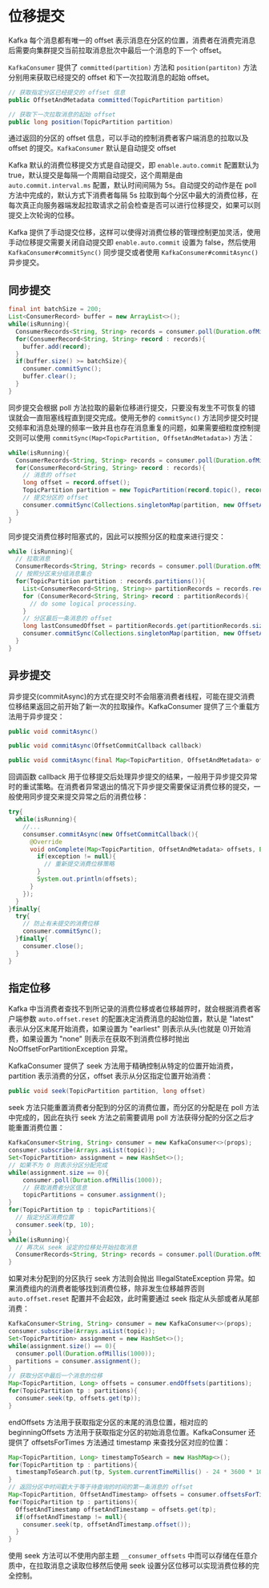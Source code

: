 # 位移提交
Kafka 每个消息都有唯一的 offset 表示消息在分区的位置，消费者在消费完消息后需要向集群提交当前拉取消息批次中最后一个消息的下一个 offset。

`KafkaConsumer` 提供了 `committed(partition)` 方法和 `position(partiton)` 方法分别用来获取已经提交的 offset 和下一次拉取消息的起始 offset。
```java
// 获取指定分区已经提交的 offset 信息
public OffsetAndMetadata committed(TopicPartition partition)

// 获取下一次拉取消息的起始 offset
public long position(TopicPartition partition)
```
通过返回的分区的 offset 信息，可以手动的控制消费者客户端消息的拉取以及 offset 的提交。`KafkaConsumer` 默认是自动提交 offset

Kafka 默认的消费位移提交方式是自动提交，即 ```enable.auto.commit``` 配置默认为 true，默认提交是每隔一个周期自动提交，这个周期是由 ```auto.commit.interval.ms``` 配置，默认时间间隔为 5s。自动提交的动作是在 poll 方法中完成的，默认方式下消费者每隔 5s 拉取到每个分区中最大的消费位移，在每次真正向服务器端发起拉取请求之前会检查是否可以进行位移提交，如果可以则提交上次轮询的位移。

Kafka 提供了手动提交位移，这样可以使得对消费位移的管理控制更加灵活，使用手动位移提交需要关闭自动提交即 ```enable.auto.commit``` 设置为 false，然后使用 ```KafkaConsumer#commitSync()``` 同步提交或者使用 ```KafkaConsumer#commitAsync()``` 异步提交。

## 同步提交
```java
final int batchSize = 200;
List<ConsumerRecord> buffer = new ArrayList<>();
while(isRunning){
  ConsumerRecords<String, String> records = consumer.poll(Duration.ofMillis(1000));
  for(ConsumerRecord<String, String> record : records){
    buffer.add(record);
  }
  if(buffer.size() >= batchSize){
    consumer.commitSync();
    buffer.clear();
  }
}
```
同步提交会根据 poll 方法拉取的最新位移进行提交，只要没有发生不可恢复的错误就会一直阻塞线程直到提交完成。使用无参的 ```commitSync()``` 方法同步提交时提交频率和消息处理的频率一致并且也存在消息重复的问题，如果需要细粒度控制提交则可以使用 ```commitSync(Map<TopicPartition, OffsetAndMetadata>)``` 方法：
```java
while(isRunning){
  ConsumerRecords<String, String> records = consumer.poll(Duration.ofMillis(1000));
  for(ConsumerRecord<String, String> record : records){
    // 消息的 offset
    long offset = record.offset();
    TopicPartition partition = new TopicPartition(record.topic(), record.partition());
    // 提交分区的 offset
    consumer.commitSync(Collections.singletonMap(partition, new OffsetAndMetadata(offset + 1)))
  }
}
```
同步提交消费位移时阻塞式的，因此可以按照分区的粒度来进行提交：
```java
while (isRunning){
  // 拉取消息
  ConsumerRecords<String, String> records = consumer.poll(Duration.ofMillis(1000));
  // 按照分区来分组消息集合
  for(TopicPartition partition : records.partitions()){
    List<ConsumerRecord<String, String>> partitionRecords = records.records(partition);
    for (ConsumerRecord<String, String> record : partitionRecords){
      // do some logical processing.
    }
    // 分区最后一条消息的 offset
    long lastConsumedOffset = partitionRecords.get(partitionRecords.size() - 1).offset();
    consumer.commitSync(Collections.singletonMap(partition, new OffsetAndMetadata(lastConsumedOffset + 1)));
  }
}
```
## 异步提交
异步提交(commitAsync)的方式在提交时不会阻塞消费者线程，可能在提交消费位移结果返回之前开始了新一次的拉取操作。KafkaConsumer 提供了三个重载方法用于异步提交：
```java
public void commitAsync()

public void commitAsync(OffsetCommitCallback callback)

public void commitAsync(final Map<TopicPartition, OffsetAndMetadata> offsets, OffsetCommitCallback callback)
```
回调函数 callback 用于位移提交后处理异步提交的结果，一般用于异步提交异常时的重试策略。在消费者异常退出的情况下异步提交需要保证消费位移的提交，一般使用同步提交来提交异常之后的消费位移：
```java
try{
  while(isRunning){
    //...
    consumser.commitAsync(new OffsetCommitCallback(){
      @Override
      void onComplete(Map<TopicPartition, OffsetAndMetadata> offsets, Exception exception){
        if(exception != null){
          // 重新提交消费位移策略
        }
        System.out.println(offsets);
      } 
    });
  }
}finally{
  try{
    // 防止有未提交的消费位移
    consumer.commitSync();
  }finally{
    consumer.close();
  }
}
```
## 指定位移

Kafka 中当消费者查找不到所记录的消费位移或者位移越界时，就会根据消费者客户端参数 ```auto.offset.reset``` 的配置决定消费消息的起始位置，默认是 "latest" 表示从分区末尾开始消费，如果设置为 "earliest" 则表示从头(也就是 0)开始消费，如果设置为 "none" 则表示在获取不到消费位移时抛出 NoOffsetForPartitionException 异常。

KafkaConsumer 提供了 seek 方法用于精确控制从特定的位置开始消费，partition 表示消费的分区，offset 表示从分区指定位置开始消费：
```java
public void seek(TopicPartition partition, long offset)
```
seek 方法只能重置消费者分配到的分区的消费位置，而分区的分配是在 poll 方法中完成的，因此在执行 seek 方法之前需要调用 poll 方法获得分配的分区之后才能重置消费位置：
```java
KafkaConsumer<String, String> consumer = new KafkaConsumer<>(props);
consumer.subscribe(Arrays.asList(topic));
Set<TopicPartition> assignment = new HashSet<>();
// 如果不为 0 则表示分区分配完成
while(assignment.size == 0){
    consumer.poll(Duration.ofMillis(1000));
    // 获取消费者分区信息
    topicPartitions = consumer.assignment();
}
for(TopicPartition tp : topicPartitions){
  // 指定分区消费位置
  consumer.seek(tp, 10);
}
while(isRunning){
  // 再次从 seek 设定的位移处开始拉取消息
  ConsumerRecords<String, String> records = consumer.poll(Duration.ofMillis(1000));
}
```
如果对未分配到的分区执行 seek 方法则会抛出 IllegalStateException 异常。如果消费组内的消费者能够找到消费位移，除非发生位移越界否则 ```auto.offset.reset``` 配置并不会起效，此时需要通过 seek 指定从头部或者从尾部消费：
```java
KafkaConsumer<String, String> consumer = new KafkaConsumer<>(props);
consumer.subscribe(Arrays.asList(topic));
Set<TopicPartition> assignment = new HashSet<>();
while(assignment.size() == 0){
  consumer.poll(Duration.ofMillis(1000));
  partitions = consumer.assignment();
}
// 获取分区中最后一个消息的位移
Map<TopicPartition, Long> offsets = consumer.endOffsets(partitions);
for(TopicPartition tp : partitions){
  consumer.seek(tp, offsets.get(tp));
}
```
endOffsets 方法用于获取指定分区的末尾的消息位置，相对应的 beginningOffsets 方法用于获取指定分区的初始消息位置。KafkaConsumer 还提供了 offsetsForTimes 方法通过 timestamp 来查找分区对应的位置：
```java
Map<TopicPartition, Long> timestampToSearch = new HashMap<>();
for(TopicPartition tp : partitions){
  timestampToSearch.put(tp, System.currentTimeMillis() - 24 * 3600 * 1000);
}
// 返回分区中时间戳大于等于待查询的时间的第一条消息的 offset
Map<TopicPartition, OffsetAndTimestamp> offsets = consumer.offsetsForTimes(timestampToSearch);
for(TopicPartition tp : partitions){
  OffsetAndTimestamp offsetAndTimestamp = offsets.get(tp);
  if(offsetAndTimestamp != null){
    consumer.seek(tp, offsetAndTimestamp.offset());
  }
}
```
使用 seek 方法可以不使用内部主题 ```__consumer_offsets``` 中而可以存储在任意介质中，在拉取消息之读取位移然后使用 seek 设置分区位移可以实现消费位移的完全控制。




